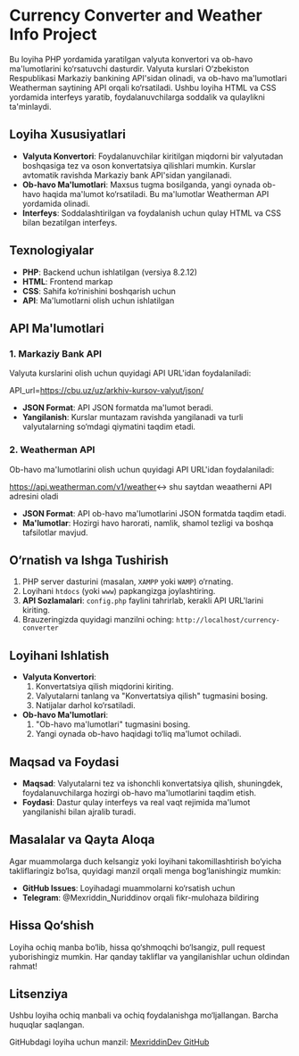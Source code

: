 # Currency Converter and Weather Info Project

Bu loyiha PHP yordamida yaratilgan valyuta konvertori va ob-havo ma'lumotlarini ko‘rsatuvchi dasturdir. Valyuta kurslari O‘zbekiston Respublikasi Markaziy bankining API'sidan olinadi, va ob-havo ma'lumotlari Weatherman saytining API orqali ko‘rsatiladi. Ushbu loyiha HTML va CSS yordamida interfeys yaratib, foydalanuvchilarga soddalik va qulaylikni ta'minlaydi.

## Loyiha Xususiyatlari

- **Valyuta Konvertori**: Foydalanuvchilar kiritilgan miqdorni bir valyutadan boshqasiga tez va oson konvertatsiya qilishlari mumkin. Kurslar avtomatik ravishda Markaziy bank API'sidan yangilanadi.
- **Ob-havo Ma'lumotlari**: Maxsus tugma bosilganda, yangi oynada ob-havo haqida ma'lumot ko‘rsatiladi. Bu ma'lumotlar Weatherman API yordamida olinadi.
- **Interfeys**: Soddalashtirilgan va foydalanish uchun qulay HTML va CSS bilan bezatilgan interfeys.

## Texnologiyalar

- **PHP**: Backend uchun ishlatilgan (versiya 8.2.12)
- **HTML**: Frontend markap
- **CSS**: Sahifa ko‘rinishini boshqarish uchun
- **API**: Ma'lumotlarni olish uchun ishlatilgan

## API Ma'lumotlari

### 1. Markaziy Bank API
Valyuta kurslarini olish uchun quyidagi API URL'idan foydalaniladi:

API_url=https://cbu.uz/uz/arkhiv-kursov-valyut/json/


- **JSON Format**: API JSON formatda ma'lumot beradi.
- **Yangilanish**: Kurslar muntazam ravishda yangilanadi va turli valyutalarning so‘mdagi qiymatini taqdim etadi.

### 2. Weatherman API
Ob-havo ma'lumotlarini olish uchun quyidagi API URL'idan foydalaniladi:

https://api.weatherman.com/v1/weather<-> shu saytdan weaatherni API adresini oladi


- **JSON Format**: API ob-havo ma'lumotlarini JSON formatda taqdim etadi.
- **Ma'lumotlar**: Hozirgi havo harorati, namlik, shamol tezligi va boshqa tafsilotlar mavjud.

## O‘rnatish va Ishga Tushirish

1. PHP server dasturini (masalan, `XAMPP` yoki `WAMP`) o‘rnating.
2. Loyihani `htdocs` (yoki `www`) papkangizga joylashtiring.
3. **API Sozlamalari**: `config.php` faylini tahrirlab, kerakli API URL'larini kiriting.
4. Brauzeringizda quyidagi manzilni oching: `http://localhost/currency-converter`

## Loyihani Ishlatish

- **Valyuta Konvertori**:
  1. Konvertatsiya qilish miqdorini kiriting.
  2. Valyutalarni tanlang va "Konvertatsiya qilish" tugmasini bosing.
  3. Natijalar darhol ko‘rsatiladi.
- **Ob-havo Ma'lumotlari**:
  1. "Ob-havo ma'lumotlari" tugmasini bosing.
  2. Yangi oynada ob-havo haqidagi to‘liq ma'lumot ochiladi.

## Maqsad va Foydasi

- **Maqsad**: Valyutalarni tez va ishonchli konvertatsiya qilish, shuningdek, foydalanuvchilarga hozirgi ob-havo ma'lumotlarini taqdim etish.
- **Foydasi**: Dastur qulay interfeys va real vaqt rejimida ma'lumot yangilanishi bilan ajralib turadi.

## Masalalar va Qayta Aloqa

Agar muammolarga duch kelsangiz yoki loyihani takomillashtirish bo‘yicha takliflaringiz bo‘lsa, quyidagi manzil orqali menga bog‘lanishingiz mumkin:

- **GitHub Issues**: Loyihadagi muammolarni ko‘rsatish uchun
- **Telegram**: @Mexriddin_Nuriddinov orqali fikr-mulohaza bildiring

## Hissa Qo‘shish

Loyiha ochiq manba bo‘lib, hissa qo‘shmoqchi bo‘lsangiz, pull request yuborishingiz mumkin. Har qanday takliflar va yangilanishlar uchun oldindan rahmat!

## Litsenziya

Ushbu loyiha ochiq manbali va ochiq foydalanishga mo‘ljallangan. Barcha huquqlar saqlangan.

GitHubdagi loyiha uchun manzil: [MexriddinDev GitHub](https://github.com/MexriddinDev)
